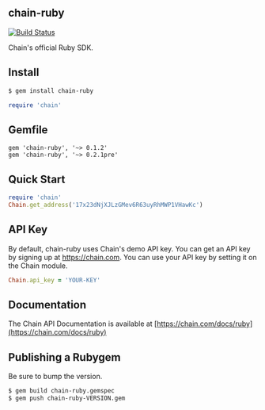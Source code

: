 ## chain-ruby

[![Build Status](https://travis-ci.org/chain-engineering/chain-ruby.svg?branch=txn-dest-map)](https://travis-ci.org/chain-engineering/chain-ruby)

Chain's official Ruby SDK.

## Install

```bash
$ gem install chain-ruby
```

```ruby
require 'chain'
```

## Gemfile
```
gem 'chain-ruby', '~> 0.1.2'
gem 'chain-ruby', '~> 0.2.1pre'
```

## Quick Start

```ruby
require 'chain'
Chain.get_address('17x23dNjXJLzGMev6R63uyRhMWP1VHawKc')
```

## API Key
By default, chain-ruby uses Chain's demo API key. You can get an API key by signing up at https://chain.com. You can use your API key by setting it on the Chain module.

```ruby
Chain.api_key = 'YOUR-KEY'
```

## Documentation

The Chain API Documentation is available at [https://chain.com/docs/ruby](https://chain.com/docs/ruby)

## Publishing a Rubygem

Be sure to bump the version.

```bash
$ gem build chain-ruby.gemspec
$ gem push chain-ruby-VERSION.gem
```

